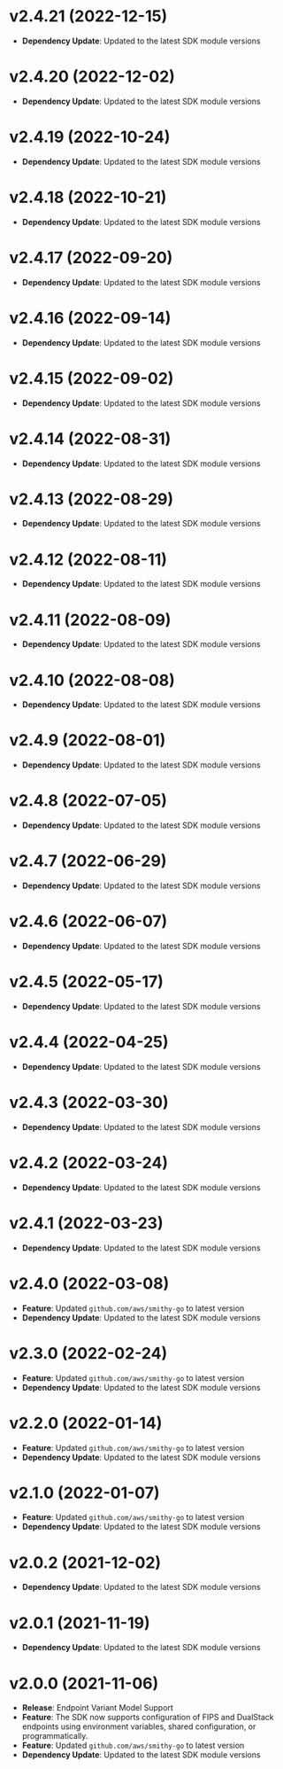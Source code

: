 # v2.4.21 (2022-12-15)

* **Dependency Update**: Updated to the latest SDK module versions

# v2.4.20 (2022-12-02)

* **Dependency Update**: Updated to the latest SDK module versions

# v2.4.19 (2022-10-24)

* **Dependency Update**: Updated to the latest SDK module versions

# v2.4.18 (2022-10-21)

* **Dependency Update**: Updated to the latest SDK module versions

# v2.4.17 (2022-09-20)

* **Dependency Update**: Updated to the latest SDK module versions

# v2.4.16 (2022-09-14)

* **Dependency Update**: Updated to the latest SDK module versions

# v2.4.15 (2022-09-02)

* **Dependency Update**: Updated to the latest SDK module versions

# v2.4.14 (2022-08-31)

* **Dependency Update**: Updated to the latest SDK module versions

# v2.4.13 (2022-08-29)

* **Dependency Update**: Updated to the latest SDK module versions

# v2.4.12 (2022-08-11)

* **Dependency Update**: Updated to the latest SDK module versions

# v2.4.11 (2022-08-09)

* **Dependency Update**: Updated to the latest SDK module versions

# v2.4.10 (2022-08-08)

* **Dependency Update**: Updated to the latest SDK module versions

# v2.4.9 (2022-08-01)

* **Dependency Update**: Updated to the latest SDK module versions

# v2.4.8 (2022-07-05)

* **Dependency Update**: Updated to the latest SDK module versions

# v2.4.7 (2022-06-29)

* **Dependency Update**: Updated to the latest SDK module versions

# v2.4.6 (2022-06-07)

* **Dependency Update**: Updated to the latest SDK module versions

# v2.4.5 (2022-05-17)

* **Dependency Update**: Updated to the latest SDK module versions

# v2.4.4 (2022-04-25)

* **Dependency Update**: Updated to the latest SDK module versions

# v2.4.3 (2022-03-30)

* **Dependency Update**: Updated to the latest SDK module versions

# v2.4.2 (2022-03-24)

* **Dependency Update**: Updated to the latest SDK module versions

# v2.4.1 (2022-03-23)

* **Dependency Update**: Updated to the latest SDK module versions

# v2.4.0 (2022-03-08)

* **Feature**: Updated `github.com/aws/smithy-go` to latest version
* **Dependency Update**: Updated to the latest SDK module versions

# v2.3.0 (2022-02-24)

* **Feature**: Updated `github.com/aws/smithy-go` to latest version
* **Dependency Update**: Updated to the latest SDK module versions

# v2.2.0 (2022-01-14)

* **Feature**: Updated `github.com/aws/smithy-go` to latest version
* **Dependency Update**: Updated to the latest SDK module versions

# v2.1.0 (2022-01-07)

* **Feature**: Updated `github.com/aws/smithy-go` to latest version
* **Dependency Update**: Updated to the latest SDK module versions

# v2.0.2 (2021-12-02)

* **Dependency Update**: Updated to the latest SDK module versions

# v2.0.1 (2021-11-19)

* **Dependency Update**: Updated to the latest SDK module versions

# v2.0.0 (2021-11-06)

* **Release**: Endpoint Variant Model Support
* **Feature**: The SDK now supports configuration of FIPS and DualStack endpoints using environment variables, shared configuration, or programmatically.
* **Feature**: Updated `github.com/aws/smithy-go` to latest version
* **Dependency Update**: Updated to the latest SDK module versions

